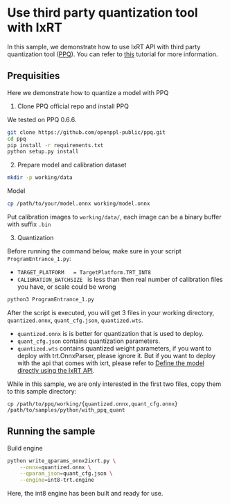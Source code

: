 # Use third party quantization tool with IxRT

In this sample, we demonstrate how to use IxRT API with third party quantization tool ([PPQ](https://github.com/openppl-public/ppq)). You can refer to [this](https://github.com/openppl-public/ppq/blob/master/md_doc/deploy_trt_by_OnnxParser.md) tutorial for more information.

## Prequisities
Here we demonstrate how to quantize a model with PPQ

1. Clone PPQ official repo and install PPQ

We tested on PPQ 0.6.6.
```bash
git clone https://github.com/openppl-public/ppq.git
cd ppq
pip install -r requirements.txt
python setup.py install
```

2. Prepare model and calibration dataset
```bash
mkdir -p working/data
```
Model
```bash
cp /path/to/your/model.onnx working/model.onnx
```

Put calibration images to `working/data/`, each image can be a binary buffer with suffix `.bin`

3. Quantization

Before running the command below, make sure in your script `ProgramEntrance_1.py`:
- `TARGET_PLATFORM   = TargetPlatform.TRT_INT8`
- `CALIBRATION_BATCHSIZE ` is less than then real number of calibration files you have, or scale could be wrong

```bash
python3 ProgramEntrance_1.py
```
After the script is executed, you will get 3 files in your working directory, `quantized.onnx`, `quant_cfg.json`, `quantized.wts`.
- `quantized.onnx` is is better for quantization that is used to deploy.
- `quant_cfg.json` contains quantization parameters.
- `quantized.wts` contains quantized weight parameters, if you want to deploy with trt.OnnxParser, please ignore it. But if you want to deploy with the api that comes with ixrt, please refer to [Define the model directly using the IxRT API](https://github.com/openppl-public/ppq/tree/master/md_doc/deploy_trt_by_api.md).

While in this sample, we are only interested in the first two files, copy them to this sample directory:
```
cp /path/to/ppq/working/{quantized.onnx,quant_cfg.onnx} /path/to/samples/python/with_ppq_quant
```

## Running the sample
Build engine
```bash
python write_qparams_onnx2ixrt.py \
    --onnx=quantized.onnx \
    --qparam_json=quant_cfg.json \
    --engine=int8-trt.engine
```
Here, the int8 engine has been built and ready for use.
